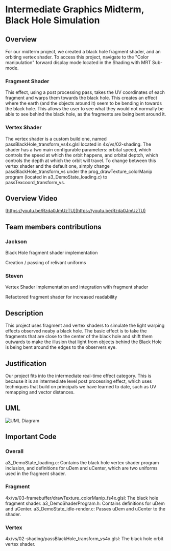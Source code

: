 # Intermediate Graphics Midterm, Black Hole Simulation
## Overview
For our midterm project, we created a black hole fragment shader, and an orbiting vertex shader.
To access this project, navigate to the "Color manipulation" forward display mode located in the Shading with MRT Sub-mode.

### Fragment Shader
This effect, using a post processing pass, takes the UV coordinates of each fragment and warps them towards the black hole.
This creates an effect where the earth (and the objects around it) seem to be bending in towards the black hole. 
This allows the user to see what they would not normally be able to see behind the black hole, as the fragments are being bent around it.

### Vertex Shader
The vertex shader is a custom build one, named passBlackHole_transform_vs4x.glsl located in 4x/vs/02-shading.
The shader has a two main configurable parameters: 
orbital speed, which controls the speed at which the orbit happens,
and orbital deptch, which controls the depth at which the orbit will travel.
To change between this vertex shader and the default one, 
simply change passBlackHole_transform_vs under the prog_drawTexture_colorManip program (located in a3_DemoState_loading.c) to passTexcoord_transform_vs.

## Overview Video
[https://youtu.be/Rzda0JmUzTU](https://youtu.be/Rzda0JmUzTU)

## Team members contributions
### Jackson
Black Hole fragment shader implementation 

Creation / passing of relivant uniforms

### Steven
Vertex Shader implementation and integration with fragment shader

Refactored fragment shader for increased readability

## Description
This project uses fragment and vertex shaders to simulate the light warping effects observed neaby a black hole. The basic effect is to take the fragments that are close to the center of the black hole and shift them outwards to make the illusion that light from objects behind the Black Hole is being bent around the edges to the observers eye.

## Justification
Our project fits into the intermediate real-time effect category. This is because it is an intermediate level post processing effect, which uses techniques that build on principals we have learned to date, such as UV remapping and vector distances.


## UML
![UML Diagram](https://cdn.discordapp.com/attachments/642176677128044548/694399303845675068/unknown.png "UML Diagram")
## Important Code

### Overall
a3_DemoState_loading.c: Contains the black hole vertex shader program inclusion, 
and definitions for uDem and uCenter, which are two uniforms used in the fragment shader.

### Fragment
4x/vs/03-framebuffer/drawTexture_colorManip_fs4x.glsl: The black hole fragment shader.
a3_DemoShaderProgram.h: Contains definitions for uDem and uCenter.
a3_DemoState_idle-render.c: Passes uDem and uCenter to the shader.

### Vertex
4x/vs/02-shading/passBlackHole_transform_vs4x.glsl: The black hole orbit vertex shader.
